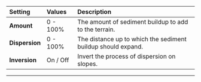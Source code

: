 | Setting        | Values      | Description                                                  |
| :------------- | :---------- | :----------------------------------------------------------- |
| **Amount**     | 0 - 100% | The amount of sediment buildup to add to the terrain.        |
| **Dispersion** | 0 - 100% | The distance up to which the sediment buildup should expand. |
| **Inversion**  | On / Off    | Invert the process of dispersion on slopes.                  |




***

<!--examples-->

